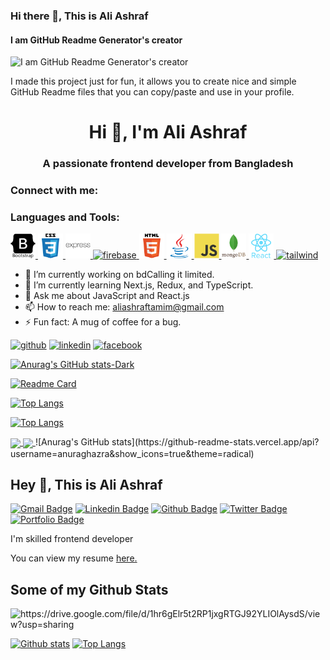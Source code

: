 ### Hi there 👋, This is Ali Ashraf
#### I am GitHub Readme Generator's creator
![I am GitHub Readme Generator's creator](https://lh3.googleusercontent.com/u/0/drive-viewer/AK7aPaBpZ1x-P1_5AC3D1njnEYgXq1yL1TKiceYNgL84l1NE1w_Cy-I6lOTgfM-UPRvFr1b3hJ0vUf0YQozuf8rSrSk5xltn=w1366-h607)

I made this project just for fun, it allows you to create nice and simple GitHub Readme files that you can copy/paste and use in your profile.

<h1 align="center">Hi 👋, I'm Ali Ashraf</h1>
<h3 align="center">A passionate frontend developer from Bangladesh</h3>

<h3 align="left">Connect with me:</h3>
<p align="left">
</p>

<h3 align="left">Languages and Tools:</h3>
<p align="left"> <a href="https://getbootstrap.com" target="_blank" rel="noreferrer"> <img src="https://raw.githubusercontent.com/devicons/devicon/master/icons/bootstrap/bootstrap-plain-wordmark.svg" alt="bootstrap" width="40" height="40"/> </a> <a href="https://www.w3schools.com/css/" target="_blank" rel="noreferrer"> <img src="https://raw.githubusercontent.com/devicons/devicon/master/icons/css3/css3-original-wordmark.svg" alt="css3" width="40" height="40"/> </a> <a href="https://expressjs.com" target="_blank" rel="noreferrer"> <img src="https://raw.githubusercontent.com/devicons/devicon/master/icons/express/express-original-wordmark.svg" alt="express" width="40" height="40"/> </a> <a href="https://firebase.google.com/" target="_blank" rel="noreferrer"> <img src="https://www.vectorlogo.zone/logos/firebase/firebase-icon.svg" alt="firebase" width="40" height="40"/> </a> <a href="https://www.w3.org/html/" target="_blank" rel="noreferrer"> <img src="https://raw.githubusercontent.com/devicons/devicon/master/icons/html5/html5-original-wordmark.svg" alt="html5" width="40" height="40"/> </a> <a href="https://www.java.com" target="_blank" rel="noreferrer"> <img src="https://raw.githubusercontent.com/devicons/devicon/master/icons/java/java-original.svg" alt="java" width="40" height="40"/> </a> <a href="https://developer.mozilla.org/en-US/docs/Web/JavaScript" target="_blank" rel="noreferrer"> <img src="https://raw.githubusercontent.com/devicons/devicon/master/icons/javascript/javascript-original.svg" alt="javascript" width="40" height="40"/> </a> <a href="https://www.mongodb.com/" target="_blank" rel="noreferrer"> <img src="https://raw.githubusercontent.com/devicons/devicon/master/icons/mongodb/mongodb-original-wordmark.svg" alt="mongodb" width="40" height="40"/> </a> <a href="https://reactjs.org/" target="_blank" rel="noreferrer"> <img src="https://raw.githubusercontent.com/devicons/devicon/master/icons/react/react-original-wordmark.svg" alt="react" width="40" height="40"/> </a> <a href="https://tailwindcss.com/" target="_blank" rel="noreferrer"> <img src="https://www.vectorlogo.zone/logos/tailwindcss/tailwindcss-icon.svg" alt="tailwind" width="40" height="40"/> </a> </p>

- 🔭 I’m currently working on bdCalling it limited. 
- 🌱 I’m currently learning Next.js, Redux, and TypeScript. 
- 💬 Ask me about JavaScript and React.js 
- 📫 How to reach me: aliashraftamim@gmail.com 
- ⚡ Fun fact: A mug of coffee for a bug. 


[<img src='https://cdn.jsdelivr.net/npm/simple-icons@3.0.1/icons/github.svg' alt='github' height='40'>](https://github.com/https://github.com/webashraf)  [<img src='https://cdn.jsdelivr.net/npm/simple-icons@3.0.1/icons/linkedin.svg' alt='linkedin' height='40'>](https://www.linkedin.com/in/https://www.linkedin.com/in/ali-ashraf-977b09204//)  [<img src='https://cdn.jsdelivr.net/npm/simple-icons@3.0.1/icons/facebook.svg' alt='facebook' height='40'>](https://www.facebook.com/https://www.facebook.com/aliashraf1233/)  


[![Anurag's GitHub stats-Dark](https://github-readme-stats.vercel.app/api?username=webashraf&show_icons=true&theme=dark#gh-dark-mode-only)](https://github.com/anuraghazra/github-readme-stats#gh-dark-mode-only)

[![Readme Card](https://github-readme-stats.vercel.app/api/pin/?username=anuraghazra&repo=github-readme-stats)](https://github.com/anuraghazra/github-readme-stats)


[![Top Langs](https://github-readme-stats.vercel.app/api/top-langs/?username=anuraghazra)](https://github.com/anuraghazra/github-readme-stats)

[![Top Langs](https://github-readme-stats.vercel.app/api/top-langs/?username=anuraghazra&layout=pie)](https://github.com/anuraghazra/github-readme-stats)


<a href="https://github.com/webashraf/github-readme-stats">
  <img height=200 align="center" src="https://github-readme-stats.vercel.app/api?username=webashraf" />
</a>
<a href="https://github.com/webashraf/convoychat">
  <img height=200 align="center" src="https://github-readme-stats.vercel.app/api/top-langs?username=webashraf&layout=compact&langs_count=8&card_width=320" />
</a>
![Anurag's GitHub stats](https://github-readme-stats.vercel.app/api?username=anuraghazra&show_icons=true&theme=radical)


## Hey 👋, This is Ali Ashraf
[![Gmail Badge](https://img.shields.io/badge/-aliashraftamim@gmail.com-c14438?style=flat&logo=Gmail&logoColor=white&link=mailto:aliashraftamim@gmail.com)](mailto:aliashraftamim@gmail.com) 
[![Linkedin Badge](https://img.shields.io/badge/-https://www.linkedin.com/in/aliashraf-977b09204/-0072b1?style=flat&logo=Linkedin&logoColor=white&link=https://www.linkedin.com/in/https://www.linkedin.com/in/aliashraf-977b09204//)](https://www.linkedin.com/in/https://www.linkedin.com/in/aliashraf-977b09204//) [![Github Badge](https://img.shields.io/badge/-https://drive.google.com/file/d/1hr6gElr5t2RP1jxgRTGJ92YLIOlAysdS/view?usp=sharing-grey?style=flat&logo=github&logoColor=white&link=https://github.com/https://drive.google.com/file/d/1hr6gElr5t2RP1jxgRTGJ92YLIOlAysdS/view?usp=sharing/)](https://www.github.com/https://drive.google.com/file/d/1hr6gElr5t2RP1jxgRTGJ92YLIOlAysdS/view?usp=sharing/) [![Twitter Badge](https://img.shields.io/badge/-https://twitter.com/web_ashraf-00acee?style=flat&logo=twitter&logoColor=white&link=https://twitter.com/https://twitter.com/web_ashraf/)](https://www.twitter.com/https://twitter.com/web_ashraf/) [![Portfolio Badge](https://img.shields.io/badge/portfolio-web-blue?style=flat&link=https://teal-florentine-0e550e.netlify.app//)](https://teal-florentine-0e550e.netlify.app//) <p align='left'>I'm skilled frontend developer</p><p align='left'> You can view my resume <a href='aliashraftamim@gmail.com ' target=_blank><u>here</u>.</a></p>
## Some of my Github Stats
<p align=left> <img src=https://komarev.com/ghpvc/?username=https://drive.google.com/file/d/1hr6gElr5t2RP1jxgRTGJ92YLIOlAysdS/view?usp=sharing alt=https://drive.google.com/file/d/1hr6gElr5t2RP1jxgRTGJ92YLIOlAysdS/view?usp=sharing /> </p>

[![Github stats](https://github-readme-stats.vercel.app/api?username=https://drive.google.com/file/d/1hr6gElr5t2RP1jxgRTGJ92YLIOlAysdS/view?usp=sharing&show_icons=true&include_all_commits=true)](https://github.com/https://drive.google.com/file/d/1hr6gElr5t2RP1jxgRTGJ92YLIOlAysdS/view?usp=sharing/github-readme-stats)
[![Top Langs](https://github-readme-stats.vercel.app/api/top-langs/?username=https://drive.google.com/file/d/1hr6gElr5t2RP1jxgRTGJ92YLIOlAysdS/view?usp=sharing&layout=compact)](https://github.com/https://drive.google.com/file/d/1hr6gElr5t2RP1jxgRTGJ92YLIOlAysdS/view?usp=sharing/github-readme-stats)

